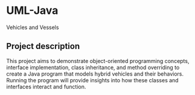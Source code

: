 # UML-Java
Vehicles and Vessels

## Project description
This project aims to demonstrate object-oriented programming concepts, interface implementation, class inheritance, and method overriding to create a Java program that models hybrid vehicles and their behaviors. 
Running the program will provide insights into how these classes and interfaces interact and function.
